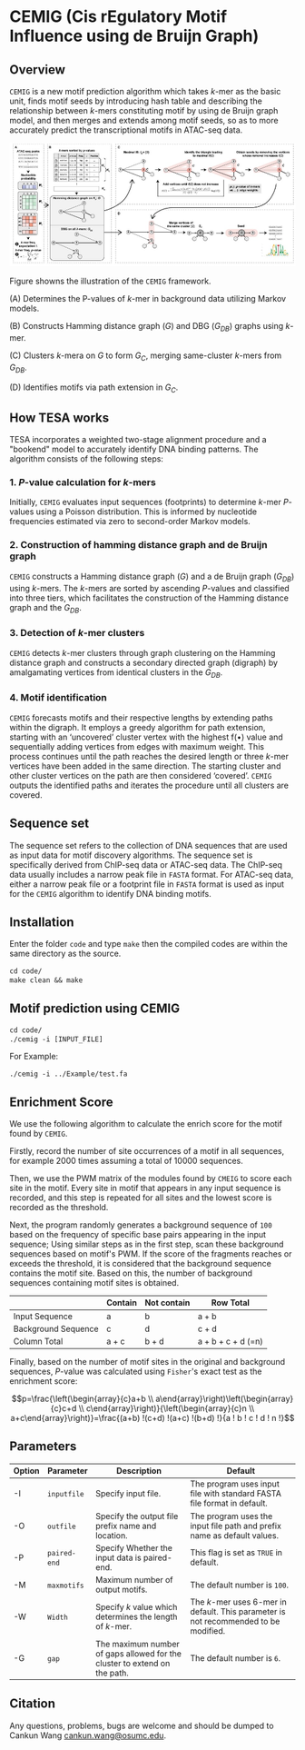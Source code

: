 # CEMIG (Cis rEgulatory Motif Influence using de Bruijn Graph)

## Overview

`CEMIG` is a new motif prediction algorithm which takes *k*-mer as the basic unit, finds motif seeds by introducing hash table and describing the relationship between *k*-mers constituting motif by using de Bruijn graph model, and then merges and extends among motif seeds, so as to more accurately predict the transcriptional motifs in ATAC-seq data.

![image](overview.jpg)

Figure showns the illustration of the `CEMIG` framework. 

(A) Determines the P-values of *k*-mer in background data utilizing Markov models. 

(B) Constructs Hamming distance graph ($G$) and DBG ($G_{DB}$) graphs using *k*-mer.

(C) Clusters *k*-mera on $G$ to form $G_C$, merging same-cluster *k*-mers from $G_{DB}$.

(D) Identifies motifs via path extension in $G_C$.

## How TESA works

TESA incorporates a weighted two-stage alignment procedure and a "bookend" model to accurately identify DNA binding patterns. The algorithm consists of the following steps:

### 1. *P*-value calculation for *k*-mers

Initially, `CEMIG` evaluates input sequences (footprints) to determine *k*-mer *P*-values using a Poisson distribution. This is informed by nucleotide frequencies estimated via zero to second-order Markov models.

### 2. Construction of hamming distance graph and de Bruijn graph

`CEMIG` constructs a Hamming distance graph ($G$) and a de Bruijn graph ($G_{DB}$) using *k*-mers. The *k*-mers are sorted by ascending *P*-values and classified into three tiers, which facilitates the construction of the Hamming distance graph and the $G_{DB}$.

### 3. Detection of *k*-mer clusters

`CEMIG` detects *k*-mer clusters through graph clustering on the Hamming distance graph and constructs a secondary directed graph (digraph) by amalgamating vertices from identical clusters in the $G_{DB}$.

### 4. Motif identification

`CEMIG` forecasts motifs and their respective lengths by extending paths within the digraph. It employs a greedy algorithm for path extension, starting with an ‘uncovered’ cluster vertex with the highest f(•) value and sequentially adding vertices from edges with maximum weight. This process continues until the path reaches the desired length or three *k*-mer vertices have been added in the same direction. The starting cluster and other cluster vertices on the path are then considered ‘covered’. `CEMIG` outputs the identified paths and iterates the procedure until all clusters are covered.

## Sequence set

The sequence set refers to the collection of DNA sequences that are used as input data for motif discovery algorithms. The sequence set is specifically derived from ChIP-seq data or ATAC-seq data. The ChIP-seq data usually includes a narrow peak file in `FASTA` format. For ATAC-seq data, either a narrow peak file or a footprint file in `FASTA` format is used as input for the `CEMIG` algorithm to identify DNA binding motifs.

## Installation

Enter the folder `code` and type `make` then the compiled codes are within the same directory as the source.

```
cd code/
make clean && make
```

## Motif prediction using CEMIG

```
cd code/
./cemig -i [INPUT_FILE]
```

For Example:

```
./cemig -i ../Example/test.fa
```

## Enrichment Score

We use the following algorithm to calculate the enrich score for the motif found by `CEMIG`.

Firstly, record the number of site occurrences of a motif in all sequences, for example 2000 times assuming a total of 10000 sequences.

Then, we use the PWM matrix of the modules found by `CMEIG` to score each site in the motif. Every site in motif that appears in any input sequence is recorded, and this step is repeated for all sites and the lowest score is recorded as the threshold.

Next, the program randomly generates a background sequence of `100` based on the frequency of specific base pairs appearing in the input sequence; Using similar steps as in the first step, scan these background sequences based on motif's PWM. If the score of the fragments reaches or exceeds the threshold, it is considered that the background sequence contains the motif site. Based on this, the number of background sequences containing motif sites is obtained.

|   | Contain | Not contain | Row Total |
| ------------- | ------------- | ------------- | ------------- |
| Input Sequence  | a | b | a + b |
| Background Sequence  | c | d | c + d |
| Column Total  | a + c | b + d | a + b + c + d (=n) |

Finally, based on the number of motif sites in the original and background sequences, *P*-value was calculated using `Fisher`'s exact test as the enrichment score:

$$p=\frac{\left(\begin{array}{c}a+b \\ a\end{array}\right)\left(\begin{array}{c}c+d \\ c\end{array}\right)}{\left(\begin{array}{c}n \\ a+c\end{array}\right)}=\frac{(a+b) !(c+d) !(a+c) !(b+d) !}{a ! b ! c ! d ! n !}$$

## Parameters

| Option  | Parameter | Description | Default |
| ------------- | ------------- | ------------- | ------------- |
| -I  | `inputfile` | Specify input file. | The program uses input file with standard FASTA file format in default.|
| -O  | `outfile` | Specify the output file prefix name and location. | The program uses the input file path and prefix name as default values. |
| -P  | `paired-end` | Specify Whether the input data is paired-end. | This flag is set as `TRUE` in default. |
| -M | `maxmotifs` | Maximum number of output motifs. | The default number is `100`. |  
| -W | `Width` | Specify *k* value which determines the length of *k*-mer.  | The *k*-mer uses 6-mer in default. This parameter is not recommended to be modified. |
| -G | `gap` | The maximum number of gaps allowed for the cluster to extend on the path. | The default number is `6`. |  

## Citation
Any questions, problems, bugs are welcome and should be dumped to
Cankun Wang <cankun.wang@osumc.edu>.
